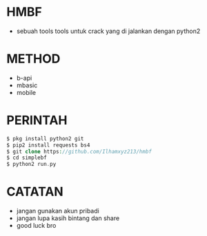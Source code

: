 # HMBF
* sebuah tools tools untuk crack yang di jalankan dengan python2

# METHOD 
* b-api
* mbasic
* mobile

# PERINTAH 
```php
$ pkg install python2 git
$ pip2 install requests bs4
$ git clone https://github.com/Ilhamxyz213/hmbf
$ cd simplebf
$ python2 run.py
```

# CATATAN

* jangan gunakan akun pribadi
* jangan lupa kasih bintang dan share
* good luck bro
